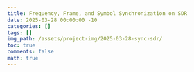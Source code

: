 ```yaml
---
title: Frequency, Frame, and Symbol Synchronization on SDR
date: 2025-03-28 00:00:00 -10
categories: []
tags: []
img_path: /assets/project-img/2025-03-28-sync-sdr/
toc: true
comments: false
math: true
---
```


<object data="/assets/project-img/2025-03-28-sync-sdr/ee358_final_report.pdf" width="750" height="750" type='application/pdf'></object>
